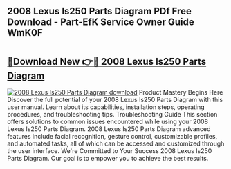## 2008 Lexus Is250 Parts Diagram PDf Free Download - Part-EfK Service Owner Guide WmK0F

# <h2><a href="http://dfhh4f.blite.top/?on=2008+Lexus+Is250+Parts+Diagram">🔗Download New 👉🔴 2008 Lexus Is250 Parts Diagram</a></h2>

[![2008 Lexus Is250 Parts Diagram download](https://i.imgur.com/lujVjoI.png)](http://dfhh4f.blite.top/?on=2008+Lexus+Is250+Parts+Diagram)
Product Mastery Begins Here Discover the full potential of your 2008 Lexus Is250 Parts Diagram with this user manual. Learn about its capabilities, installation steps, operating procedures, and troubleshooting tips. Troubleshooting Guide This section offers solutions to common issues encountered while using your 2008 Lexus Is250 Parts Diagram. 2008 Lexus Is250 Parts Diagram advanced features include facial recognition, gesture control, customizable profiles, and automated tasks, all of which can be accessed and customized through the user interface. We're Committed to Your Success 2008 Lexus Is250 Parts Diagram. Our goal is to empower you to achieve the best results.
